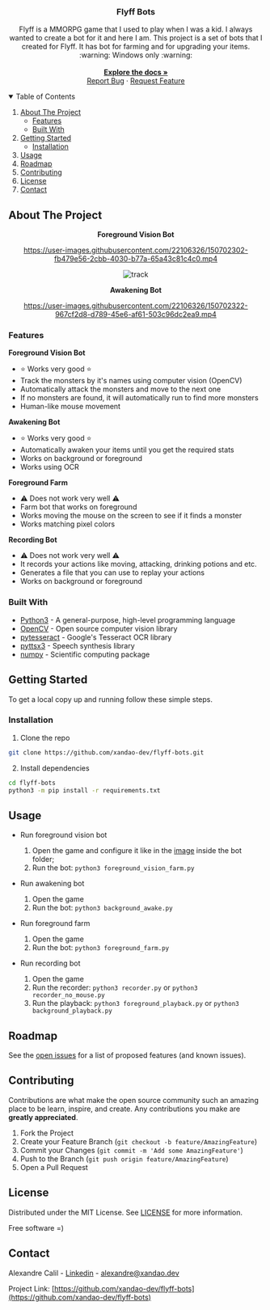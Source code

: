 <br />
<p align="center">
  <h3 align="center">Flyff Bots</h3>

  <p align="center">
	Flyff is a MMORPG game that I used to play when I was a kid. I always wanted to create a bot for it and here I am.
	This project is a set of bots that I created for Flyff. It has bot for farming and for upgrading your items.
	<br />
	:warning: Windows only :warning:
    <br />
	<br />
    <a href="https://github.com/xandao-dev/flyff-bots"><strong>Explore the docs »</strong></a>
    <br />
    <a href="https://github.com/xandao-dev/flyff-bots/issue">Report Bug</a>
    ·
    <a href="https://github.com/xandao-dev/flyff-bots/issues">Request Feature</a>
  </p>
</p>


<!-- TABLE OF CONTENTS -->
<details open="open">
  <summary>Table of Contents</summary>
  <ol>
    <li>
      <a href="#about-the-project">About The Project</a>
      <ul>
        <li><a href="#features">Features</a></li>
        <li><a href="#built-with">Built With</a></li>
      </ul>
    </li>
    <li>
      <a href="#getting-started">Getting Started</a>
      <ul>
        <li><a href="#installation">Installation</a></li>
      </ul>
    </li>
    <li><a href="#usage">Usage</a></li>
    <li><a href="#roadmap">Roadmap</a></li>
    <li><a href="#contributing">Contributing</a></li>
    <li><a href="#license">License</a></li>
    <li><a href="#contact">Contact</a></li>
  </ol>
</details>



<!-- ABOUT THE PROJECT -->
## About The Project

<div align="center">
<b>Foreground Vision Bot</b>


https://user-images.githubusercontent.com/22106326/150702302-fb479e56-2cbb-4030-b77a-65a43c81c4c0.mp4

![track](https://user-images.githubusercontent.com/22106326/188294032-2049f665-b8ad-4a36-80e9-42ef96e25485.jpg)


<b>Awakening Bot</b>


https://user-images.githubusercontent.com/22106326/150702322-967cf2d8-d789-45e6-af61-503c96dc2ea9.mp4
</div>

### Features

**Foreground Vision Bot**

* :star: Works very good :star:
* Track the monsters by it's names using computer vision (OpenCV)
* Automatically attack the monsters and move to the next one
* If no monsters are found, it will automatically run to find more monsters
* Human-like mouse movement

**Awakening Bot**

* :star: Works very good :star:
* Automatically awaken your items until you get the required stats
* Works on background or foreground
* Works using OCR

**Foreground Farm**

* :warning: Does not work very well :warning:
* Farm bot that works on foreground
* Works moving the mouse on the screen to see if it finds a monster
* Works matching pixel colors

**Recording Bot**

* :warning: Does not work very well :warning:
* It records your actions like moving, attacking, drinking potions and etc.
* Generates a file that you can use to replay your actions
* Works on background or foreground


### Built With

* [Python3](https://www.python.org/) - A general-purpose, high-level programming language
* [OpenCV](https://opencv.org/) - Open source computer vision library
* [pytesseract](https://pypi.org/project/pytesseract/) - Google's Tesseract OCR library
* [pyttsx3](https://pypi.org/project/pyttsx3/) - Speech synthesis library
* [numpy](https://www.numpy.org/) - Scientific computing package


<!-- GETTING STARTED -->
## Getting Started

To get a local copy up and running follow these simple steps.

### Installation

1. Clone the repo
  ```sh
  git clone https://github.com/xandao-dev/flyff-bots.git
  ```

2. Install dependencies
  ```sh
  cd flyff-bots
  python3 -m pip install -r requirements.txt
  ```

<!-- USAGE EXAMPLES -->
## Usage

* Run foreground vision bot

  1. Open the game and configure it like in the [image](./foreground_vision_bot/settings.png) inside the bot folder;
  2. Run the bot: `python3 foreground_vision_farm.py`

* Run awakening bot

  1. Open the game
  2. Run the bot: `python3 background_awake.py`

* Run foreground farm

  1. Open the game
  2. Run the bot: `python3 foreground_farm.py`

* Run recording bot

  1. Open the game
  2. Run the recorder: `python3 recorder.py` or `python3 recorder_no_mouse.py`
  3. Run the playback: `python3 foreground_playback.py` or `python3 background_playback.py`

<!-- ROADMAP -->
## Roadmap

See the [open issues](https://github.com/xandao-dev/flyff-bots/issues) for a list of proposed features (and known issues).


<!-- CONTRIBUTING -->
## Contributing

Contributions are what make the open source community such an amazing place to be learn, inspire, and create. Any contributions you make are **greatly appreciated**.

1. Fork the Project
2. Create your Feature Branch (`git checkout -b feature/AmazingFeature`)
3. Commit your Changes (`git commit -m 'Add some AmazingFeature'`)
4. Push to the Branch (`git push origin feature/AmazingFeature`)
5. Open a Pull Request

<!-- LICENSE -->
## License

Distributed under the MIT License. See [LICENSE](./LICENSE.md) for more information.

Free software =)


<!-- CONTACT -->
## Contact

Alexandre Calil - [Linkedin](https://www.linkedin.com/in/xandao-dev/) - [alexandre@xandao.dev](mailto:alexandre@xandao.dev)

Project Link: [https://github.com/xandao-dev/flyff-bots](https://github.com/xandao-dev/flyff-bots)
